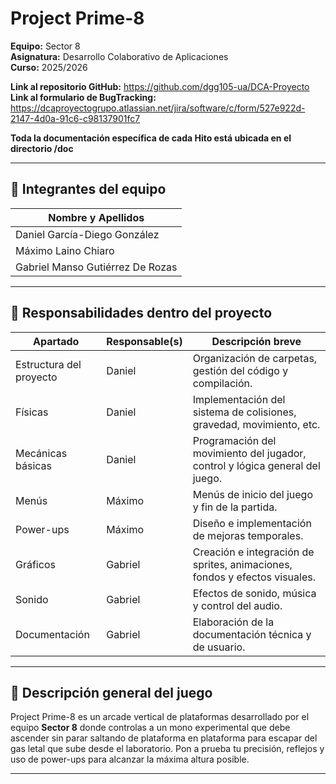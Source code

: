 # Project Prime-8

**Equipo:** Sector 8  
**Asignatura:** Desarrollo Colaborativo de Aplicaciones     
**Curso:** 2025/2026

**Link al repositorio GitHub:** https://github.com/dgg105-ua/DCA-Proyecto       
**Link al formulario de BugTracking:** https://dcaproyectogrupo.atlassian.net/jira/software/c/form/527e922d-2147-4d0a-91c6-c98137901fc7

**Toda la documentación específica de cada Hito está ubicada en el directorio /doc**

---

## 👥 Integrantes del equipo

| Nombre y Apellidos |
|---------------------|
| Daniel García-Diego González|
| Máximo Laino Chiaro |
| Gabriel Manso Gutiérrez De Rozas |

---

## 🧩 Responsabilidades dentro del proyecto

| Apartado | Responsable(s) | Descripción breve |
|-----------|----------------|-------------------|
| Estructura del proyecto | Daniel | Organización de carpetas, gestión del código y compilación. |
| Físicas | Daniel | Implementación del sistema de colisiones, gravedad, movimiento, etc. |
| Mecánicas básicas | Daniel | Programación del movimiento del jugador, control y lógica general del juego. |
| Menús | Máximo | Menús de inicio del juego y fin de la partida. |
| Power-ups | Máximo | Diseño e implementación de mejoras temporales. |
| Gráficos | Gabriel | Creación e integración de sprites, animaciones, fondos y efectos visuales. |
| Sonido | Gabriel | Efectos de sonido, música y control del audio. |
| Documentación | Gabriel | Elaboración de la documentación técnica y de usuario. |

---

## 🚀 Descripción general del juego


Project Prime-8 es un arcade vertical de plataformas desarrollado por el equipo **Sector 8** donde controlas a un mono experimental que debe ascender sin parar saltando de plataforma en plataforma para escapar del gas letal que sube desde el laboratorio. Pon a prueba tu precisión, reflejos y uso de power-ups para alcanzar la máxima altura posible.

---

